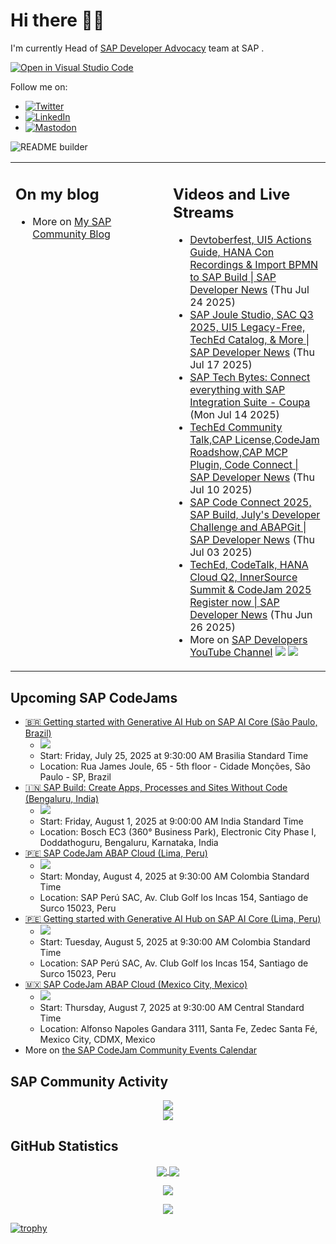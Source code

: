 
# Hi there 👋🏼

I'm currently Head of [SAP Developer Advocacy](https://developers.sap.com/developer-advocates.html) team at SAP .

[![Open in Visual Studio Code](https://img.shields.io/badge/Made%20for-VSCode-1f425f.svg)](https://github.dev/jung-thomas/jung-thomas)

Follow me on:
- <a href="https://twitter.com/thomas_jung"><img alt="Twitter" src="https://img.shields.io/badge/thomas_jung-%231DA1F2.svg?style=for-the-badge&logo=Twitter&logoColor=white"/></a>
- <a href="https://www.linkedin.com/in/thomasjungsap/"><img alt="LinkedIn" src="https://img.shields.io/badge/linkedin-%230077B5.svg?style=for-the-badge&logo=linkedin&logoColor=white"/></a>
- <a rel="me" href="https://mastodon.cloud/@thomas_jung"><img alt="Mastodon" src="https://img.shields.io/mastodon/follow/109262551990174478?domain=https%3A%2F%2Fmastodon.cloud%2F&style=social"/></a>

![README builder](https://github.com/jung-thomas/jung-thomas/workflows/README%20builder/badge.svg)

<table><tr><td valign="top" width="50%">
 
## On my blog
- More on [My SAP Community Blog](https://community.sap.com/t5/user/viewprofilepage/user-id/139)
</td>
  
<td valign="top" width="50%">
  
## Videos and Live Streams
- [Devtoberfest, UI5 Actions Guide, HANA Con Recordings & Import BPMN to SAP Build | SAP Developer News](https://www.youtube.com/watch?v=ZEa_j4wdcls) (Thu Jul 24 2025)
- [SAP Joule Studio, SAC Q3 2025, UI5 Legacy-Free, TechEd Catalog, & More | SAP Developer News](https://www.youtube.com/watch?v=UkOonSYtiW8) (Thu Jul 17 2025)
- [SAP Tech Bytes: Connect everything with SAP Integration Suite - Coupa](https://www.youtube.com/watch?v=Na4CZKqtxRA) (Mon Jul 14 2025)
- [TechEd Community Talk,CAP License,CodeJam Roadshow,CAP MCP Plugin, Code Connect | SAP Developer News](https://www.youtube.com/watch?v=0PUDy-TkpiQ) (Thu Jul 10 2025)
- [SAP Code Connect 2025, SAP Build, July's Developer Challenge and ABAPGit | SAP Developer News](https://www.youtube.com/watch?v=PqR5Lkgpgyk) (Thu Jul 03 2025)
- [TechEd, CodeTalk, HANA Cloud Q2, InnerSource Summit & CodeJam 2025 Register now | SAP Developer News](https://www.youtube.com/watch?v=AQdlZsMshqs) (Thu Jun 26 2025)
- More on [SAP Developers YouTube Channel](https://www.youtube.com/channel/UCNfmelKDrvRmjYwSi9yvrMg) ![](https://img.shields.io/youtube/channel/views/UCNfmelKDrvRmjYwSi9yvrMg) ![](https://img.shields.io/youtube/channel/subscribers/UCNfmelKDrvRmjYwSi9yvrMg)
</td></tr></table>

## Upcoming SAP CodeJams
- [🇧🇷 Getting started with Generative AI Hub on SAP AI Core (São Paulo, Brazil)](https://community.sap.com/t5/sap-codejam/getting-started-with-generative-ai-hub-on-sap-ai-core-s%C3%A3o-paulo-brazil/ev-p/14116325)
  - <img src="https://community.sap.com/t5/image/serverpage/image-id/268289i8D3688BF1DC90E2C/image-size/thumb?v=v2&px=150" />
  - Start: Friday, July 25, 2025 at 9:30:00 AM Brasilia Standard Time
  - Location: Rua James Joule, 65 - 5th floor - Cidade Monções, São Paulo - SP, Brazil
- [🇮🇳 SAP Build: Create Apps, Processes and Sites Without Code (Bengaluru, India)](https://community.sap.com/t5/sap-codejam/sap-build-create-apps-processes-and-sites-without-code-bengaluru-india/ev-p/14143132)
  - <img src="https://community.sap.com/t5/image/serverpage/image-id/281977iE541749588E32D0B/image-size/thumb?v=v2&px=150" />
  - Start: Friday, August 1, 2025 at 9:00:00 AM India Standard Time
  - Location: Bosch EC3 (360° Business Park), Electronic City Phase I, Doddathoguru, Bengaluru, Karnataka, India
- [🇵🇪 SAP CodeJam ABAP Cloud (Lima, Peru)](https://community.sap.com/t5/sap-codejam/sap-codejam-abap-cloud-lima-peru/ev-p/14116353)
  - <img src="https://community.sap.com/t5/image/serverpage/image-id/268295iCD3812E12E1469DF/image-size/thumb?v=v2&px=150" />
  - Start: Monday, August 4, 2025 at 9:30:00 AM Colombia Standard Time
  - Location: SAP Perú SAC, Av. Club Golf los Incas 154, Santiago de Surco 15023, Peru
- [🇵🇪 Getting started with Generative AI Hub on SAP AI Core (Lima, Peru)](https://community.sap.com/t5/sap-codejam/getting-started-with-generative-ai-hub-on-sap-ai-core-lima-peru/ev-p/14116326)
  - <img src="https://community.sap.com/t5/image/serverpage/image-id/268290iCBD87219FCF26D0F/image-size/thumb?v=v2&px=150" />
  - Start: Tuesday, August 5, 2025 at 9:30:00 AM Colombia Standard Time
  - Location: SAP Perú SAC, Av. Club Golf los Incas 154, Santiago de Surco 15023, Peru
- [🇲🇽 SAP CodeJam ABAP Cloud (Mexico City, Mexico)](https://community.sap.com/t5/sap-codejam/sap-codejam-abap-cloud-mexico-city-mexico/ev-p/14116360)
  - <img src="https://community.sap.com/t5/image/serverpage/image-id/268304i491331EE49F9C80E/image-size/thumb?v=v2&px=150" />
  - Start: Thursday, August 7, 2025 at 9:30:00 AM Central Standard Time
  - Location: Alfonso Napoles Gandara 3111, Santa Fe, Zedec Santa Fé, Mexico City, CDMX, Mexico
- More on [the SAP CodeJam Community Events Calendar](https://groups.community.sap.com/t5/sap-codejam/eb-p/codejam-events)

## SAP Community Activity
<p align = "center">
<a href="https://community.sap.com/t5/user/viewprofilepage/user-id/139">
  <img align="center" src="https://devrel-tools-prod-scn-badges-srv.cfapps.eu10.hana.ondemand.com/activity/139" />
</a>
</br>
<a href="https://community.sap.com/t5/user/viewprofilepage/user-id/139">
  <img align="center" src="https://devrel-tools-prod-scn-badges-srv.cfapps.eu10.hana.ondemand.com/showcaseBadges/139/1570/674/384/900/390" />
</a>
</p>

## GitHub Statistics
<p align = "center">
<a href="https://github.com/anuraghazra/github-readme-stats">
  <img align="center" src="https://github-readme-stats.vercel.app/api?username=jung-thomas&count_private=true&show_icons=true&theme=dark&line_height=27" />
</a>
<a href="https://github.com/anuraghazra/github-readme-stats">
  <img align="center" src="https://github-readme-stats.vercel.app/api/top-langs/?username=jung-thomas&show_icons=true&theme=dark" />
</a>
</p>

<p align = "center">
 <img  src="https://github-readme-streak-stats.herokuapp.com/?user=jung-thomas&show_icons=true&locale=en&layout=compact&theme=dark&line_height=0" />
</p> 

<p align = "center">
 <img src="https://activity-graph.herokuapp.com/graph?username=jung-thomas&theme=redical">
</p> 

[![trophy](https://github-profile-trophy.vercel.app/?username=jung-thomas&theme=onedark)](https://github.com/ryo-ma/github-profile-trophy)


